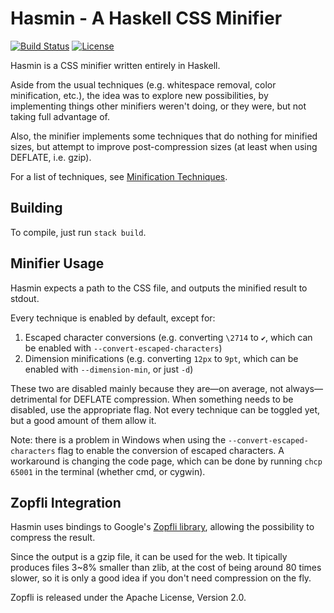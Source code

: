 Hasmin - A Haskell CSS Minifier
====
[![Build Status](https://travis-ci.org/contivero/hasmin.svg?branch=master)](https://travis-ci.org/contivero/hasmin)
[![License](https://img.shields.io/badge/License-BSD%203--Clause-blue.svg)](https://opensource.org/licenses/BSD-3-Clause)

Hasmin is a CSS minifier written entirely in Haskell.

Aside from the usual techniques (e.g. whitespace removal, color minification,
etc.), the idea was to explore new possibilities, by implementing things
other minifiers weren't doing, or they were, but not taking full advantage of.

Also, the minifier implements some techniques that do nothing for minified
sizes, but attempt to improve post-compression sizes (at least when using
DEFLATE, i.e. gzip).

For a list of techniques, see [Minification Techniques](https://github.com/contivero/hasmin/wiki/Minification-Techniques).

## Building
To compile, just run `stack build`.

## Minifier Usage
Hasmin expects a path to the CSS file, and outputs the minified result to
stdout.

Every technique is enabled by default, except for:
 1. Escaped character conversions (e.g. converting `\2714` to `✔`, which can be enabled with `--convert-escaped-characters`)
 2. Dimension minifications (e.g. converting `12px` to `9pt`, which can be enabled with `--dimension-min`, or just `-d`)

These two are disabled mainly because they are—on average, not
always—detrimental for DEFLATE compression. When something needs to be
disabled, use the appropriate flag. Not every technique can be toggled yet, but
a good amount of them allow it.

Note: there is a problem in Windows when using the
`--convert-escaped-characters` flag to enable the conversion of escaped
characters. A workaround is changing the code page, which can be done by running
`chcp 65001` in the terminal (whether cmd, or cygwin).

## Zopfli Integration
Hasmin uses bindings to Google's
[Zopfli library](https://en.wikipedia.org/wiki/Zopfli), allowing the
possibility to compress the result.

Since the output is a gzip file, it can be used for the web. It tipically
produces files 3~8% smaller than zlib, at the cost of being around 80 times
slower, so it is only a good idea if you don't need compression on the fly.


Zopfli is released under the Apache License, Version 2.0.
